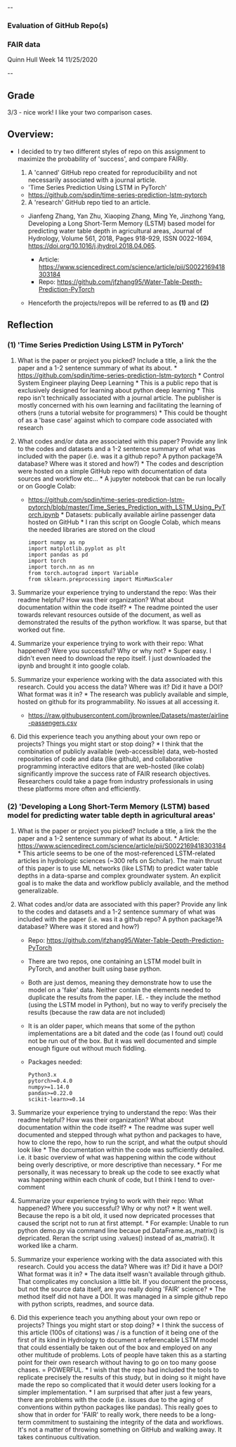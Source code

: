 --
### Evaluation of GitHub Repo(s)
### FAIR data
Quinn Hull
Week 14
11/25/2020

--
## Grade
3/3 - nice work!  I like your two comparison cases. 

## Overview:
  * I decided to try two different styles of repo on this assignment to maximize the probability of 'success', and compare FAIRly.

    1. A 'canned' GitHub repo created for reproducibility and not necessarily associated with a journal article.
      * 'Time Series Prediction Using LSTM in PyTorch'
      * https://github.com/spdin/time-series-prediction-lstm-pytorch

    2. A 'research' GitHub repo tied to an article.
      * Jianfeng Zhang, Yan Zhu, Xiaoping Zhang, Ming Ye, Jinzhong Yang, Developing a Long Short-Term Memory (LSTM) based model for predicting water table depth in agricultural areas, Journal of Hydrology, Volume 561, 2018, Pages 918-929, ISSN 0022-1694, https://doi.org/10.1016/j.jhydrol.2018.04.065.
        * Article: https://www.sciencedirect.com/science/article/pii/S0022169418303184
        * Repo: https://github.com/jfzhang95/Water-Table-Depth-Prediction-PyTorch

    * Henceforth the projects/repos will be referred to as **(1)** and **(2)**


## Reflection
### (1) 'Time Series Prediction Using LSTM in PyTorch'

  1. What is the paper or project you picked? Include a title, a link the the paper and a 1-2 sentence summary of what its about.
    * https://github.com/spdin/time-series-prediction-lstm-pytorch
    * Control System Engineer playing Deep Learning
    * This is a public repo that is exclusively designed for learning about python deep learning
    * This repo isn't technically associated with a journal article. The publisher is mostly concerned with his own learning and facilitating the learning of others (runs a tutorial website for programmers)
    * This could be thought of as a 'base case' against which to compare code associated with research

  2. What codes and/or data are associated with this paper? Provide any link to the codes and datasets and a 1-2 sentence summary of what was included with the paper (i.e. was it a github repo? A python package?A database? Where was it stored and how?)
    * The codes and description were hosted on a simple GitHub repo with documentation of data sources and workflow etc...
    * A jupyter notebook that can be run locally or on Google Colab:
      * https://github.com/spdin/time-series-prediction-lstm-pytorch/blob/master/Time_Series_Prediction_with_LSTM_Using_PyTorch.ipynb
    * Datasets: publically available airline passenger data hosted on GitHub
    * I ran this script on Google Colab, which means the needed libraries are stored on the cloud  

            import numpy as np
            import matplotlib.pyplot as plt
            import pandas as pd
            import torch
            import torch.nn as nn
            from torch.autograd import Variable
            from sklearn.preprocessing import MinMaxScaler

  3. Summarize your experience trying to understand the repo: Was their readme helpful? How was their organization? What about documentation within the code itself?
    * The readme pointed the user towards relevant resources outside of the document, as well as demonstrated the results of the python workflow. It was sparse, but that worked out fine.

  4. Summarize your experience trying to work with their repo: What happened? Were you successful? Why or why not?
    * Super easy. I didn't even need to download the repo itself. I just downloaded the ipynb and brought it into google colab.

  5. Summarize your experience working with the data associated with this research. Could you access the data? Where was it? Did it have a DOI? What format was it in?
    * The research was publicly available and simple, hosted on github for its programmability. No issues at all accessing it.
      * https://raw.githubusercontent.com/jbrownlee/Datasets/master/airline-passengers.csv

  6. Did this experience teach you anything about your own repo or projects? Things you might start or stop doing?
    * I think that the combination of publicly available (web-accessible) data, web-hosted repositories of code and data (like github), and collaborative programming interactive editors that are web-hosted (like colab) significantly improve the success rate of FAIR research objectives. Researchers could take a page from industry professionals in using these platforms more often and efficiently.

### (2) 'Developing a Long Short-Term Memory (LSTM) based model for predicting water table depth in agricultural areas'

  1. What is the paper or project you picked? Include a title, a link the the paper and a 1-2 sentence summary of what its about.
    * Article: https://www.sciencedirect.com/science/article/pii/S0022169418303184
    * This article seems to be one of the most-referenced LSTM-related articles in hydrologic sciences (~300 refs on Scholar). The main thrust of this paper is to use ML networks (like LSTM) to predict water table depths in a data-sparse and complex groundwater system. An explicit goal is to make the data and workflow publicly available, and the method generalizable.

  2. What codes and/or data are associated with this paper? Provide any link to the codes and datasets and a 1-2 sentence summary of what was included with the paper (i.e. was it a github repo? A python package?A database? Where was it stored and how?)
      * Repo: https://github.com/jfzhang95/Water-Table-Depth-Prediction-PyTorch
      * There are two repos, one containing an LSTM model built in PyTorch, and another built using base python.
      * Both are just demos, meaning they demonstrate how to use the model on a 'fake' data. Neither contain the elements needed to duplicate the results from the paper. I.E. - they include the method (using the LSTM model in Python), but no way to verify precisely the results (because the raw data are not included)
      * It is an older paper, which means that some of the python implementations are a bit dated and the code (as I found out) could not be run out of the box. But it was well documented and simple enough figure out without much fiddling.
      * Packages needed:

            Python3.x
            pytorch>=0.4.0
            numpy>=1.14.0
            pandas>=0.22.0
            scikit-learn>=0.14

  3. Summarize your experience trying to understand the repo: Was their readme helpful? How was their organization? What about documentation within the code itself?
    * The readme was super well documented and stepped through what python and packages to have, how to clone the repo, how to run the script, and what the output should look like
    * The documentation within the code was sufficiently detailed. i.e. it basic overview of what was happening within the code without being overly descriptive, or more descriptive than necessary.
    * For me personally, it was necessary to break up the code to see exactly what was happening within each chunk of code, but I think I tend to over-comment

  4. Summarize your experience trying to work with their repo: What happened? Where  you successful? Why or why not?
    * It went well. Because the repo is a bit old, it used now depricated processes that caused the script not to run at first attempt.
    * For example: Unable to run python demo.py via command line becaue pd.DataFrame.as_matrix() is depricated. Reran the script using .values() instead of as_matrix(). It worked like a charm.

  5. Summarize your experience working with the data associated with this research. Could you access the data? Where was it? Did it have a DOI? What format was it in?
    * The data itself wasn't available through github. That complicates my conclusion a little bit. If you document the process, but not the source data itself, are you really doing 'FAIR' science?
    * The method itself did not have a DOI. It was managed in a simple github repo with python scripts, readmes, and source data.

  6. Did this experience teach you anything about your own repo or projects? Things you might start or stop doing?
    * I think the success of this article (100s of citations) was / is a function of it being one of the first of its kind in Hydrology to document a referencable LSTM model that could essentially be taken out of the box and employed on any other multitude of problems. Lots of people have taken this as a starting point for their own research without having to go on too many goose chases. = POWERFUL.
    * I wish that the repo had included the tools to replicate precisely the results of this study, but in doing so it might have made the repo so complicated that it would deter users looking for a simpler implementation.
    * I am surprised that after just a few years, there are problems with the code (i.e. issues due to the aging of conventions within python packages like pandas). This really goes to show that in order for 'FAIR' to really work, there needs to be a long-term commitment to sustaining the integrity of the data and workflows. It's not a matter of throwing something on GitHub and walking away. It takes continuous cultivation.
